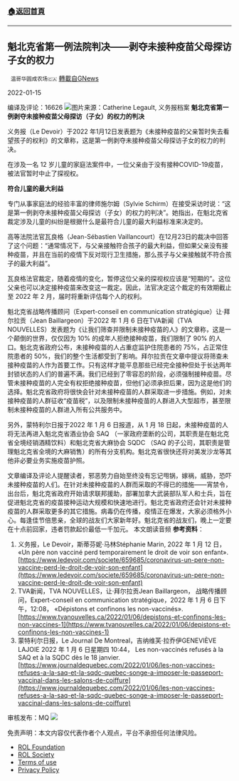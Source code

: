 ###  [:house:返回首頁](https://github.com/ourhimalayas/txt)
---


## 魁北克省第一例法院判决——剥夺未接种疫苗父母探访子女的权力
` 温哥华圆成农场🇨🇦` [轉載自GNews](https://gnews.org/zh-hans/1864608/)

2022-01-15

编译及评论：16626
![](https://assets.gnews.org/wp-content/uploads/2022/01/image-1204-edited.png)图片来源：Catherine Legault, 义务报档案 
**魁北克省第一例剥夺未接种疫苗父母探访（子女）的权力的判决**

义务报（Le Devoir）于2022 年1月12日发表题为《未接种疫苗的父亲暂时失去看望孩子的权利》的文章称，这是第一例剥夺未接种疫苗父母探访子女的权力的判决。

在涉及一名 12 岁儿童的家庭法案件中，一位父亲由于没有接种COVID-19疫苗，被法官暂时中止了探视权。

**符合儿童的最大利益**

专门从事家庭法的经验丰富的律师施尔姆（Sylvie Schirm）在接受采访时说：“这是第一例剥夺未接种疫苗父母探访（子女）的权力的判决”。她指出，在魁北克省裁定涉及儿童的纠纷是根据什么是最符合儿童的最大利益标准来决定的。

高等法院法官瓦良格（Jean-Sébastien Vaillancourt）在12月23日的裁决中回答了这个问题：“通常情况下，与父亲接触符合孩子的最大利益，但如果父亲没有接种疫苗，并且在当前的疫情下反对现行卫生措施，那么孩子与父亲接触就不符合孩子的最大利益”。

瓦良格法官裁定，随着疫情的变化，暂停这位父亲的探视权应该是“短期的”。这位父亲也可以决定接种疫苗来改变这一裁定。因此，法官决定这个裁定的有效期截止至 2022 年 2 月，届时将重新评估每个人的权利。

魁北克省战略传播顾问（Expert-conseil en communication stratégique）让·拜尔拉贡（Jean Baillargeon）于2022 年 1 月 6 日在TVA新闻（TVA NOUVELLES）发表题为《让我们筛查并限制未接种疫苗的人》的文章称，这是一个颠倒的世界，仅仅因为 10% 的成年人拒绝接种疫苗，我们限制了 90% 的人口。魁北克省政府公布，未接种疫苗的人占重症监护住院患者的 75%，占正常住院患者的 50%，我们的整个生活都受到了影响。拜尔拉贡在文章中提议将筛查未接种疫苗的人作为首要工作。只有这样才能平息那些已经完全接种但处于长达两年封锁状态的人们的普遍不满。我们已经到了零容忍的阶段，必须强制接种疫苗。尽管未接种疫苗的人完全有权拒绝接种疫苗，但他们必须承担后果，因为这是他们的选择。魁北克省政府将很快会针对未接种疫苗的人群采取进一步措施。例如，对未接种疫苗的人群征收“疫苗税”，以及限制未接种疫苗的人群进入大型超市，甚至限制未接种疫苗的人群进入所有公共服务中。

另外，蒙特利尔日报于2022 年 1 月 6 日报道，从 1 月 18 日起，未接种疫苗的人将无法再进入魁北克省酒业协会 SAQ （一家政府垄断的公司，其职责是在魁北克省全境经销酒精饮料）和魁北克省大麻协会 SQDC （SAQ 的子公司，其职责是管理魁北克省全境的大麻销售）的所有分支机构。魁北克省很快还将对美发沙龙等其他非必要业务实施疫苗护照。

文章编译及评论人提醒读者，邪恶势力自始至终没有忘记甩锅，嫁祸，威胁，恐吓未接种疫苗的人们。在针对未接种疫苗的人群而采取的不得已的措施——宵禁令，出台后，魁北克省政府开始请求联邦援助，部署加拿大武装部队军人和士兵，旨在促进魁北克省的疫苗接种运动大规模和快速地进行。魁北克省政府还会针对未接种疫苗的人群采取更多的其它措施。病毒仍在传播，疫情正在爆发，大家必须格外小心。每逢佳节倍思亲，全球的战友们大家新年好。魁北克省的战友们，晚上一定要在十点前回家，违者罚款起价最低一千加元。
本文朗读音频
**参考资料**：

1. 义务报，Le Devoir，斯蒂芬妮·马林Stéphanie Marin, 2022 年 1 月 12 日， «Un père non vacciné perd temporairement le droit de voir son enfant». [https://www.ledevoir.com/societe/659685/coronavirus-un-pere-non-vaccine-perd-le-droit-de-voir-son-enfant](https://www.ledevoir.com/societe/659685/coronavirus-un-pere-non-vaccine-perd-le-droit-de-voir-son-enfant)
2. TVA新闻，TVA NOUVELLES，让·拜尔拉贡Jean Baillargeon， 战略传播顾问，Expert-conseil en communication stratégique，2022 年 1 月 6 日下午，12:08， «Dépistons et confinons les non-vaccinés». [https://www.tvanouvelles.ca/2022/01/06/depistons-et-confinons-les-non-vaccines-1](https://www.tvanouvelles.ca/2022/01/06/depistons-et-confinons-les-non-vaccines-1)
3. 蒙特利尔日报，Le Journal De Montreal，吉纳维芙·拉乔伊GENEVIÈVE LAJOIE 2022 年 1 月 6 日星期四 10:44， Les non-vaccinés refusés à la SAQ et à la SQDC dès le 18 janvier. [https://www.journaldequebec.com/2022/01/06/les-non-vaccines-refuses-a-la-saq-et-la-sqdc-quebec-songe-a-imposer-le-passeport-vaccinal-dans-les-salons-de-coiffure](https://www.journaldequebec.com/2022/01/06/les-non-vaccines-refuses-a-la-saq-et-la-sqdc-quebec-songe-a-imposer-le-passeport-vaccinal-dans-les-salons-de-coiffure)


审核发布：MQ
![](https://assets.gnews.org/wp-content/uploads/2021/11/農場文宣-3.jpg)


 

免责声明：本文内容仅代表作者个人观点，平台不承担任何法律风险。

- [ROL Foundation](https://rolfoundation.org/)
- [ROL Society](https://rolsociety.org/)
- [Terms of use](https://gnews.org/terms-of-use-3/)
- [Privacy Policy](https://gnews.org/privacy-policy/)
